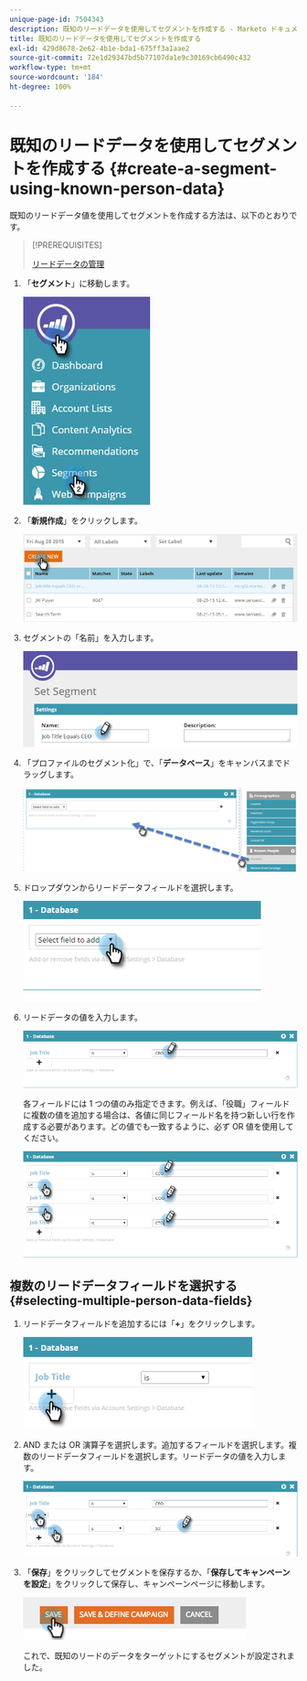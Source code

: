 ```yaml
---
unique-page-id: 7504343
description: 既知のリードデータを使用してセグメントを作成する - Marketo ドキュメント — 製品ドキュメント
title: 既知のリードデータを使用してセグメントを作成する
exl-id: 429d8678-2e62-4b1e-bda1-675ff3a1aae2
source-git-commit: 72e1d29347bd5b77107da1e9c30169cb6490c432
workflow-type: tm+mt
source-wordcount: '184'
ht-degree: 100%

---
```


# 既知のリードデータを使用してセグメントを作成する {#create-a-segment-using-known-person-data}

既知のリードデータ値を使用してセグメントを作成する方法は、以下のとおりです。

>[!PREREQUISITES]
>
>[リードデータの管理](/help/marketo/product-docs/web-personalization/using-web-segments/manage-person-data.md)

1. 「**セグメント**」に移動します。

   ![](assets/new-dropdown-segments-hand-2.jpg)

1. 「**新規作成**」をクリックします。

   ![](assets/image2015-8-28-13-3a19-3a59.png)

1. セグメントの「名前」を入力します。

   ![](assets/image2015-8-28-13-3a2-3a59.png)

1. 「プロファイルのセグメント化」で、「**データベース**」をキャンバスまでドラッグします。

   ![](assets/four-1.png)

1. ドロップダウンからリードデータフィールドを選択します。

   ![](assets/five-1.png)

1. リードデータの値を入力します。

   ![](assets/six.png)

   各フィールドには 1 つの値のみ指定できます。例えば、「役職」フィールドに複数の値を追加する場合は、各値に同じフィールド名を持つ新しい行を作成する必要があります。どの値でも一致するように、必ず OR 値を使用してください。

   ![](assets/seven-1.png)

## 複数のリードデータフィールドを選択する {#selecting-multiple-person-data-fields}

1. リードデータフィールドを追加するには「**+**」をクリックします。

   ![](assets/eight.png)

1. AND または OR 演算子を選択します。追加するフィールドを選択します。複数のリードデータフィールドを選択します。リードデータの値を入力します。

   ![](assets/nine.png)

1. 「**保存**」をクリックしてセグメントを保存するか、「**保存してキャンペーンを設定**」をクリックして保存し、キャンペーンページに移動します。

   ![](assets/image2014-11-19-19-3a48-3a20-1.png)

   これで、既知のリードのデータをターゲットにするセグメントが設定されました。

